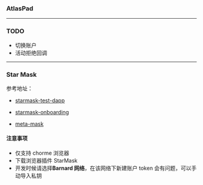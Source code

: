 ### AtlasPad

---

### TODO

- 切换账户
- 活动拒绝回调

---

### Star Mask

参考地址：

- [starmask-test-dapp](https://github.com/starcoinorg/starmask-test-dapp)

- [starmask-onboarding](https://github.com/starcoinorg/starmask-onboarding#readme)

- [meta-mask](https://docs.metamask.io/guide/#why-metamask)

#### 注意事项

- 仅支持 chorme 浏览器
- 下载浏览器插件 StarMask
- 开发时候请选择**Barnard 网络**，在该网络下新建账户 token 会有问题，可以手动导入私钥
